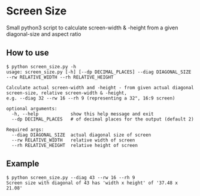 # Screen Size

Small python3 script to calculate screen-width & -height from a given diagonal-size and aspect ratio

## How to use

```
$ python screen_size.py -h
usage: screen_size.py [-h] [--dp DECIMAL_PLACES] --diag DIAGONAL_SIZE --rw RELATIVE_WIDTH --rh RELATIVE_HEIGHT

Calculate actual screen-width and -height - from given actual diagonal screen-size, relative screen-width & -height,
e.g. --diag 32 --rw 16 --rh 9 (representing a 32", 16:9 screen)

optional arguments:
  -h, --help            show this help message and exit
  --dp DECIMAL_PLACES   # of decimal places for the output (default 2)

Required args:
  --diag DIAGONAL_SIZE  actual diagonal size of screen
  --rw RELATIVE_WIDTH   relative width of screen
  --rh RELATIVE_HEIGHT  relative height of screen
```

## Example

```
$ python screen_size.py --diag 43 --rw 16 --rh 9
Screen size with diagonal of 43 has 'width x height' of '37.48 x 21.08'
```